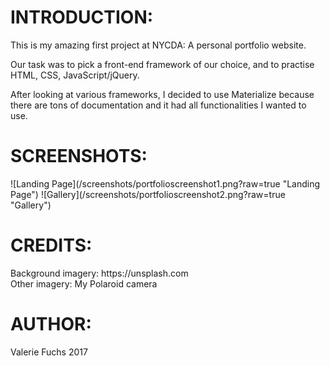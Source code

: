 <h1>INTRODUCTION:</h1>
<p>This is my amazing first project at NYCDA: A personal portfolio website.<br>

Our task was to pick a front-end framework of our choice, and to practise HTML, CSS, JavaScript/jQuery.<br>

After looking at various frameworks, I decided to use Materialize because there are tons of documentation and it had all functionalities I wanted to use.<br>
</p>

<h1>SCREENSHOTS:</h1>
![Landing Page](/screenshots/portfolioscreenshot1.png?raw=true "Landing Page")
![Gallery](/screenshots/portfolioscreenshot2.png?raw=true "Gallery")

<h1>CREDITS:</h1>
<p>Background imagery: https://unsplash.com<br>
Other imagery: My Polaroid camera<br></p>

<h1>AUTHOR:</h1>
<p>Valerie Fuchs 2017</p>


